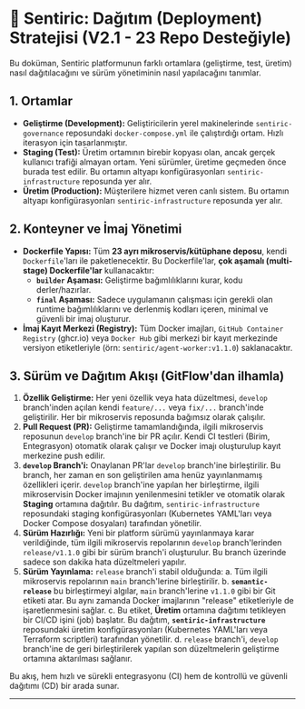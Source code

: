 # 🚀 Sentiric: Dağıtım (Deployment) Stratejisi (V2.1 - 23 Repo Desteğiyle)

Bu doküman, Sentiric platformunun farklı ortamlara (geliştirme, test, üretim) nasıl dağıtılacağını ve sürüm yönetiminin nasıl yapılacağını tanımlar.

## 1. Ortamlar

*   **Geliştirme (Development):** Geliştiricilerin yerel makinelerinde `sentiric-governance` reposundaki `docker-compose.yml` ile çalıştırdığı ortam. Hızlı iterasyon için tasarlanmıştır.
*   **Staging (Test):** Üretim ortamının birebir kopyası olan, ancak gerçek kullanıcı trafiği almayan ortam. Yeni sürümler, üretime geçmeden önce burada test edilir. Bu ortamın altyapı konfigürasyonları `sentiric-infrastructure` reposunda yer alır.
*   **Üretim (Production):** Müşterilere hizmet veren canlı sistem. Bu ortamın altyapı konfigürasyonları `sentiric-infrastructure` reposunda yer alır.

## 2. Konteyner ve İmaj Yönetimi

*   **Dockerfile Yapısı:** Tüm **23 ayrı mikroservis/kütüphane deposu**, kendi `Dockerfile`'ları ile paketlenecektir. Bu Dockerfile'lar, **çok aşamalı (multi-stage) Dockerfile'lar** kullanacaktır:
    *   **`builder` Aşaması:** Geliştirme bağımlılıklarını kurar, kodu derler/hazırlar.
    *   **`final` Aşaması:** Sadece uygulamanın çalışması için gerekli olan runtime bağımlılıklarını ve derlenmiş kodları içeren, minimal ve güvenli bir imaj oluşturur.
*   **İmaj Kayıt Merkezi (Registry):** Tüm Docker imajları, `GitHub Container Registry` (ghcr.io) veya `Docker Hub` gibi merkezi bir kayıt merkezinde versiyon etiketleriyle (örn: `sentiric/agent-worker:v1.1.0`) saklanacaktır.

## 3. Sürüm ve Dağıtım Akışı (GitFlow'dan ilhamla)

1.  **Özellik Geliştirme:** Her yeni özellik veya hata düzeltmesi, `develop` branch'inden açılan kendi `feature/...` veya `fix/...` branch'inde geliştirilir. Her bir mikroservis reposunda bağımsız olarak çalışılır.
2.  **Pull Request (PR):** Geliştirme tamamlandığında, ilgili mikroservis reposunun `develop` branch'ine bir PR açılır. Kendi CI testleri (Birim, Entegrasyon) otomatik olarak çalışır ve Docker imajı oluşturulup kayıt merkezine push edilir.
3.  **`develop` Branch'i:** Onaylanan PR'lar `develop` branch'ine birleştirilir. Bu branch, her zaman en son geliştirilen ama henüz yayınlanmamış özellikleri içerir. `develop` branch'ine yapılan her birleştirme, ilgili mikroservisin Docker imajının yenilenmesini tetikler ve otomatik olarak **Staging** ortamına dağıtılır. Bu dağıtım, `sentiric-infrastructure` reposundaki staging konfigürasyonları (Kubernetes YAML'ları veya Docker Compose dosyaları) tarafından yönetilir.
4.  **Sürüm Hazırlığı:** Yeni bir platform sürümü yayınlanmaya karar verildiğinde, tüm ilgili mikroservis repolarının `develop` branch'lerinden `release/v1.1.0` gibi bir sürüm branch'i oluşturulur. Bu branch üzerinde sadece son dakika hata düzeltmeleri yapılır.
5.  **Sürüm Yayınlama:** `release` branch'i stabil olduğunda:
    a. Tüm ilgili mikroservis repolarının `main` branch'lerine birleştirilir.
    b. **`semantic-release`** bu birleştirmeyi algılar, `main` branch'lerine `v1.1.0` gibi bir Git etiketi atar. Bu aynı zamanda Docker imajlarının "release" etiketleriyle de işaretlenmesini sağlar.
    c. Bu etiket, **Üretim** ortamına dağıtımı tetikleyen bir CI/CD işini (job) başlatır. Bu dağıtım, **`sentiric-infrastructure`** reposundaki üretim konfigürasyonları (Kubernetes YAML'ları veya Terraform scriptleri) tarafından yönetilir.
    d. `release` branch'i, `develop` branch'ine de geri birleştirilerek yapılan son düzeltmelerin geliştirme ortamına aktarılması sağlanır.

Bu akış, hem hızlı ve sürekli entegrasyonu (CI) hem de kontrollü ve güvenli dağıtımı (CD) bir arada sunar.

---